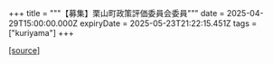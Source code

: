 +++
title = """【募集】栗山町政策評価委員会委員"""
date = 2025-04-29T15:00:00.000Z
expiryDate = 2025-05-23T21:22:15.451Z
tags = ["kuriyama"]
+++


[[source]](https://www.town.kuriyama.hokkaido.jp/soshiki/31/12149.html)
